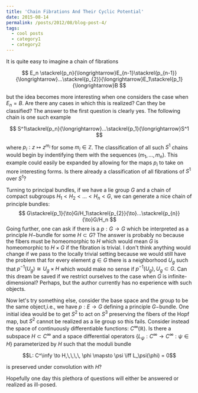 ```yaml
---
title: 'Chain Fibrations And Their Cyclic Potential'
date: 2015-08-14
permalink: /posts/2012/08/blog-post-4/
tags:
  - cool posts
  - category1
  - category2
---
```


It is quite easy to imagine a chain of fibrations 

$$
E_n \stackrel{p_n}{\longrightarrow}E_{n-1}\stackrel{p_{n-1}}{\longrightarrow}...\stackrel{p_{2}}{\longrightarrow}E_1\stackrel{p_1}{\longrightarrow}B
$$

but the idea becomes more interesting when one considers the case when $E_n=B$. Are there any cases in which this is realized? Can they be classified? The answer to the first question is clearly yes. The following chain is one such example

$$
S^1\stackrel{p_n}{\longrightarrow}...\stackrel{p_1}{\longrightarrow}S^1
$$

where $p_i: z\mapsto z^{m_i}$ for some $m_i\in \mathbb{Z}$. The classification of all such $S^1$ chains would begin by indentifying them with the sequences $(m_1,...,m_n)$. This example could easily be expanded by allowing for the maps $p_i$ to take on more interesting forms. Is there already a classification of all fibrations of $S^1$ over $S^1$?

Turning to principal bundles, if we have a lie group $G$ and a chain of compact subgroups $H_1<H_2<...<H_n<G$, we can generate a nice chain of principle bundles:
$$
G\stackrel{p_1}{\to}G/H_1\stackrel{p_{2}}{\to}...\stackrel{p_{n}}{\to}G/H_n
$$
Going further, one can ask if there is a $p: G\to G$ which be interpreted as a principle $H-$bundle for some $H\subset G$? The answer is probably no because the fibers must be homeomorphic to $H$ which would mean $G$ is homeomorphic to $H\times G$ if the fibration is trivial. I don't think anything would change if we pass to the locally trivial setting because we would still have the problem that for every element $g\in G$ there is a neighborhood $U_g$ such that $p^{-1}(U_g)\cong U_g \times H$ which would make no sense if $p^{-1}(U_g),U_g \subset G$. Can this dream be saved if we restrict ourselves to the case when $G$ is infinite-dimensional? Perhaps, but the author currently has no experience with such objects.

Now let's try something else, consider the base space and the group to be the same object,i.e., we have $p: E\to G$ defining a principle $G-$bundle. One initial idea would be to get $S^2$ to act on $S^3$ preserving the fibers of the Hopf map, but $S^2$ cannot be realized as a lie group so this fails. Consider instead the space of continuously differentiable functions: $C^\infty (\mathbb{R})$. Is there a subspace $H\subset C^\infty$ and a space differential operators $\{L_\psi: C^\infty \to C^\infty: \psi \in H\}$ parameterized by $H$ such that the moduli bundle 

$$L: C^\infy \to H,\,\,\,\, \phi \mapsto \psi \iff L_\psi(\phi) = 0$$ 

is preserved under convolution with $H$? 

Hopefully one day this plethora of questions will either be answered or realized as ill-posed.




